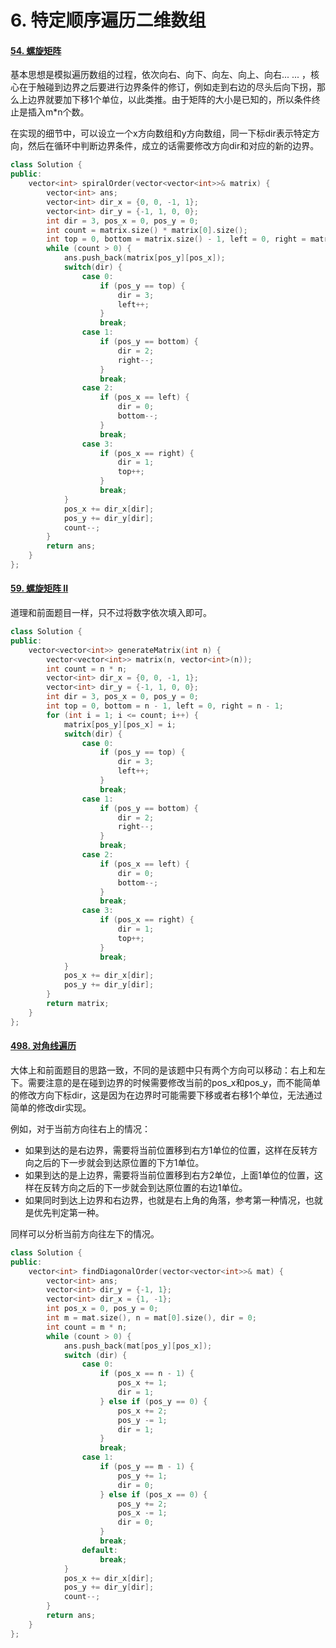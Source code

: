 # 6. 特定顺序遍历二维数组

#### [54. 螺旋矩阵](https://leetcode-cn.com/problems/spiral-matrix/)

基本思想是模拟遍历数组的过程，依次向右、向下、向左、向上、向右... ... ，核心在于触碰到边界之后要进行边界条件的修订，例如走到右边的尽头后向下拐，那么上边界就要加下移1个单位，以此类推。由于矩阵的大小是已知的，所以条件终止是插入m*n个数。

在实现的细节中，可以设立一个x方向数组和y方向数组，同一下标dir表示特定方向，然后在循环中判断边界条件，成立的话需要修改方向dir和对应的新的边界。

```c++
class Solution {
public:
    vector<int> spiralOrder(vector<vector<int>>& matrix) {
        vector<int> ans;
        vector<int> dir_x = {0, 0, -1, 1};
        vector<int> dir_y = {-1, 1, 0, 0};
        int dir = 3, pos_x = 0, pos_y = 0;
        int count = matrix.size() * matrix[0].size();
        int top = 0, bottom = matrix.size() - 1, left = 0, right = matrix[0].size() - 1;
        while (count > 0) {
            ans.push_back(matrix[pos_y][pos_x]);
            switch(dir) {
                case 0:
                    if (pos_y == top) {
                        dir = 3;
                        left++;
                    }
                    break;
                case 1:
                    if (pos_y == bottom) {
                        dir = 2;
                        right--;
                    }
                    break;
                case 2:
                    if (pos_x == left) {
                        dir = 0;
                        bottom--;
                    }
                    break;
                case 3:
                    if (pos_x == right) {
                        dir = 1;
                        top++;
                    }
                    break;
            }
            pos_x += dir_x[dir];
            pos_y += dir_y[dir];
            count--;
        }
        return ans;
    }
};
```



#### [59. 螺旋矩阵 II](https://leetcode-cn.com/problems/spiral-matrix-ii/)

道理和前面题目一样，只不过将数字依次填入即可。

```c++
class Solution {
public:
    vector<vector<int>> generateMatrix(int n) {
        vector<vector<int>> matrix(n, vector<int>(n));
        int count = n * n;
        vector<int> dir_x = {0, 0, -1, 1};
        vector<int> dir_y = {-1, 1, 0, 0};
        int dir = 3, pos_x = 0, pos_y = 0;
        int top = 0, bottom = n - 1, left = 0, right = n - 1;
        for (int i = 1; i <= count; i++) {
            matrix[pos_y][pos_x] = i;
            switch(dir) {
                case 0:
                    if (pos_y == top) {
                        dir = 3;
                        left++;
                    }
                    break;
                case 1:
                    if (pos_y == bottom) {
                        dir = 2;
                        right--;
                    }
                    break;
                case 2:
                    if (pos_x == left) {
                        dir = 0;
                        bottom--;
                    }
                    break;
                case 3:
                    if (pos_x == right) {
                        dir = 1;
                        top++;
                    }
                    break;
            }
            pos_x += dir_x[dir];
            pos_y += dir_y[dir];
        }
        return matrix;
    }
};
```



#### [498. 对角线遍历](https://leetcode-cn.com/problems/diagonal-traverse/)

大体上和前面题目的思路一致，不同的是该题中只有两个方向可以移动：右上和左下。需要注意的是在碰到边界的时候需要修改当前的pos_x和pos_y，而不能简单的修改方向下标dir，这是因为在边界时可能需要下移或者右移1个单位，无法通过简单的修改dir实现。

例如，对于当前方向往右上的情况：

* 如果到达的是右边界，需要将当前位置移到右方1单位的位置，这样在反转方向之后的下一步就会到达原位置的下方1单位。
* 如果到达的是上边界，需要将当前位置移到右方2单位，上面1单位的位置，这样在反转方向之后的下一步就会到达原位置的右边1单位。
* 如果同时到达上边界和右边界，也就是右上角的角落，参考第一种情况，也就是优先判定第一种。

同样可以分析当前方向往左下的情况。

```c++
class Solution {
public:
    vector<int> findDiagonalOrder(vector<vector<int>>& mat) {
        vector<int> ans;
        vector<int> dir_y = {-1, 1};
        vector<int> dir_x = {1, -1};
        int pos_x = 0, pos_y = 0;
        int m = mat.size(), n = mat[0].size(), dir = 0;
        int count = m * n;
        while (count > 0) {
            ans.push_back(mat[pos_y][pos_x]);
            switch (dir) {
                case 0:
                    if (pos_x == n - 1) {
                        pos_x += 1;
                        dir = 1;
                    } else if (pos_y == 0) {
                        pos_x += 2;
                        pos_y -= 1;
                        dir = 1;
                    }
                    break;
                case 1:
                    if (pos_y == m - 1) {
                        pos_y += 1;
                        dir = 0;
                    } else if (pos_x == 0) {
                        pos_y += 2;
                        pos_x -= 1;
                        dir = 0;
                    }
                    break;
                default:
                    break;
            }
            pos_x += dir_x[dir];
            pos_y += dir_y[dir];
            count--;
        }
        return ans;
    }
};
```

